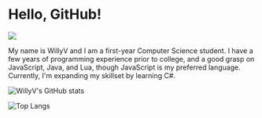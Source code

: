 # Hello, GitHub!
![](https://komarev.com/ghpvc/?username=ItsMeWillyV)

My name is WillyV and I am a first-year Computer Science student. I have a few years of programming experience prior to college, and a good grasp on JavaScript, Java, and Lua, though JavaScript is my preferred language. Currently, I'm expanding my skillset by learning C#.

![WillyV's GitHub stats](https://github-readme-stats.vercel.app/api?username=ItsMeWillyV)

![Top Langs](https://github-readme-stats.vercel.app/api/top-langs/?username=ItsMeWillyV)
